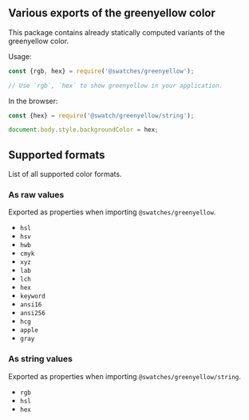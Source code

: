 ## Various exports of the greenyellow color

This package contains already statically computed variants of the greenyellow color.

Usage:
```js
const {rgb, hex} = require('@swatches/greenyellow');

// Use `rgb`, `hex` to show greenyellow in your application.
```

In the browser:
```js
const {hex} = require('@swatch/greenyellow/string');

document.body.style.backgroundColor = hex;
```

## Supported formats


List of all supported color formats.

### As raw values

Exported as properties when importing `@swatches/greenyellow`.

- `hsl`
- `hsv`
- `hwb`
- `cmyk`
- `xyz`
- `lab`
- `lch`
- `hex`
- `keyword`
- `ansi16`
- `ansi256`
- `hcg`
- `apple`
- `gray`

### As string values

Exported as properties when importing `@swatches/greenyellow/string`.

- `rgb`
- `hsl`
- `hex`
